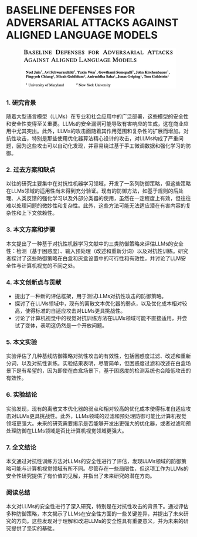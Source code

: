 # BASELINE DEFENSES FOR ADVERSARIAL ATTACKS AGAINST ALIGNED LANGUAGE MODELS

<figure><img src="../.gitbook/assets/image (128).png" alt=""><figcaption></figcaption></figure>

### 1. 研究背景

随着大型语言模型（LLMs）在专业和社会应用中的广泛部署，这些模型的安全性和安全性变得至关重要。LLMs的安全漏洞可能导致有害响应的生成，这在商业应用中尤其突出。此外，LLMs的攻击面随着其作用范围和复杂性的扩展而增加。对抗性攻击，特别是那些使用优化器算法精心设计的攻击，对LLMs构成了严重问题，因为这些攻击可以自动化发现，并容易绕过基于手工微调数据和强化学习的防御。

### 2. 过去方案和缺点

以往的研究主要集中在对抗性机器学习领域，开发了一系列防御策略，但这些策略在LLMs领域的适用性尚未得到充分验证。现有的防御方法，如基于规则的后处理、人类反馈的强化学习以及外部分类器的使用，虽然在一定程度上有效，但往往难以处理问题的微妙性和复杂性。此外，这些方法可能无法适应潜在有害内容的复杂性和上下文依赖性。

### 3. 本文方案和步骤

本文提出了一种基于对抗性机器学习文献中的三类防御策略来评估LLMs的安全性：检测（基于困惑度）、输入预处理（改述和重新分词）以及对抗性训练。研究者探讨了这些防御策略在白盒和灰盒设置中的可行性和有效性，并讨论了LLM安全性与计算机视觉的不同之处。

### 4. 本文创新点与贡献

* 提出了一种新的评估框架，用于测试LLMs对抗性攻击的防御策略。
* 探讨了在LLMs领域中，现有的离散文本优化器的弱点，以及优化成本相对较高，使得标准的自适应攻击对LLMs更具挑战性。
* 讨论了计算机视觉中的视觉对抗训练方法在LLMs领域可能不直接适用，并尝试了变体，表明这仍然是一个开放问题。

### 5. 本文实验

实验评估了几种基线防御策略对抗性攻击的有效性，包括困惑度过滤、改述和重新分词，以及对抗性训练。实验结果表明，尽管简单，但困惑度过滤和改述在白盒场景下是有希望的，因为即使在白盒场景下，基于困惑度的检测系统也会降低攻击的有效性。

### 6. 实验结论

实验发现，现有的离散文本优化器的弱点和相对较高的优化成本使得标准自适应攻击对LLMs更具挑战性。此外，LLMs领域的过滤和预处理防御可能比计算机视觉领域更强大。未来的研究需要揭示是否能够开发出更强大的优化器，或者过滤和预处理防御在LLMs领域是否比计算机视觉领域更强大。

### 7. 全文结论

本文通过对抗性训练方法对LLMs的安全性进行了评估，发现LLMs领域的防御策略可能与计算机视觉领域有所不同。尽管存在一些局限性，但这项工作为LLMs的安全性研究提供了有价值的见解，并指出了未来研究的潜在方向。

### 阅读总结

本文对LLMs的安全性进行了深入研究，特别是在对抗性攻击的背景下。通过评估多种防御策略，本文揭示了LLMs在安全性方面的一些关键差异，并提出了未来研究的方向。这些发现对于理解和改进LLMs的安全性具有重要意义，并为未来的研究提供了坚实的基础。
